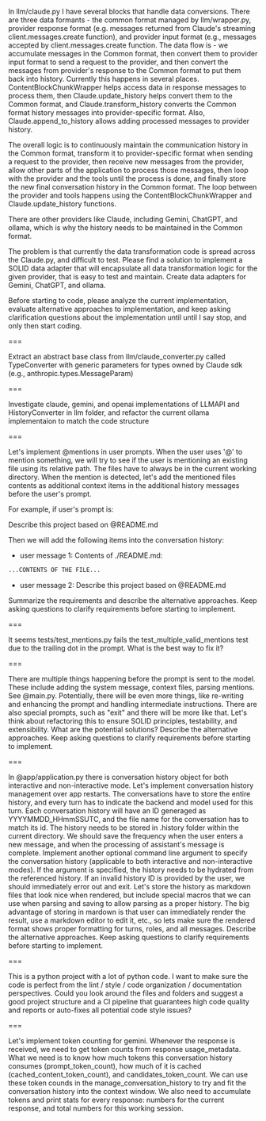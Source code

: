 In llm/claude.py I have several blocks that handle data conversions. There are three data formants - the common format managed by llm/wrapper.py, provider response format (e.g. messages returned from Claude's streaming client.messages.create function), and provider input format (e.g., messages accepted by client.messages.create function. The data flow is - we accumulate messages in the Common format, then convert them to provider input format to send a request to the provider, and then convert the messages from provider's response to the Common format to put them back into history. Currently this happens in several places. ContentBlockChunkWrapper helps access data in response messages to process them, then Claude.update_history helps convert them to the Common format, and Claude.transform_history converts the Common format history messages into provider-specific format. Also, Claude.append_to_history allows adding processed messages to provider history.

The overall logic is to continuously maintain the communication history in the Common format, transform it to provider-specific format when sending a request to the provider, then receive new messages from the provider, allow other parts of the application to process those messages, then loop with the provider and the tools until the process is done, and finally store the new final conversation history in the Common format. The loop between the provider and tools happens using the ContentBlockChunkWrapper and Claude.update_history functions.

There are other providers like Claude, including Gemini, ChatGPT, and ollama, which is why the history needs to be maintained in the Common format.

The problem is that currently the data transformation code is spread across the Claude.py, and difficult to test. Please find a solution to implement a SOLID data adapter that will encapsulate all data transformation logic for the given provider, that is easy to test and maintain. Create data adapters for Gemini, ChatGPT, and ollama.

Before starting to code, please analyze the current implementation, evaluate alternative approaches to implementation, and keep asking clarification questions about the implementation until until I say stop, and only then start coding.

===

Extract an abstract base class from llm/claude_converter.py called TypeConverter with generic parameters for types owned by Claude sdk (e.g., anthropic.types.MessageParam)

===

Investigate claude, gemini, and openai implementations of LLMAPI and HistoryConverter in llm folder, and refactor the current ollama implementaion to match the code structure

===

Let's implement @mentions in user prompts. When the user uses '@' to mention something, we will try to see if the user is mentioning an existing file using its relative path. The files have to always be in the current working directory. When the mention is detected, let's add the mentioned files contents as additional context items in the additional history messages before the user's prompt.

For example, if user's prompt is:

Describe this project based on @README.md

Then we will add the following items into the conversation history:

- user message 1:
Contents of ./README.md:

```md
...CONTENTS OF THE FILE...
```

- user message 2:
Describe this project based on @README.md

Summarize the requirements and describe the alternative approaches. Keep asking questions to clarify requirements before starting to implement.

===

It seems tests/test_mentions.py fails the test_multiple_valid_mentions test due to the trailing dot in the prompt. What is the best way to fix it?

===

There are multiple things happening before the prompt is sent to the model. These include adding the system message, context files, parsing mentions. See @main.py.
Potentially, there will be even more things, like re-writing and enhancing the prompt and handling intermediate instructions.
There are also special prompts, such as "exit" and there will be more like that.
Let's think about refactoring this to ensure SOLID principles, testability, and extensibility.
What are the potential solutions?
Describe the alternative approaches. Keep asking questions to clarify requirements before starting to implement.

===

In @app/application.py there is conversation history object for both interactive and non-interactive mode. Let's implement conversation history management over app restarts. The conversations have to store the entire history, and every turn has to indicate the backend and model used for this turn. Each conversation history will have an ID generaged as YYYYMMDD_HHmmSSUTC, and the file name for the conversation has to match its id. The history needs to be stored in .history folder within the current directory. We should save the frequency when the user enters a new message, and when the processing of assistant's message is complete. Implement another optional command line argument to specify the conversation history (applicable to both interactive and non-interactive modes). If the argument is specified, the history needs to be hydrated from the referenced history. If an invalid history ID is provided by the user, we should immediately error out and exit. Let's store the history as markdown files that look nice when rendered, but include special macros that we can use when parsing and saving to allow parsing as a proper history. The big advantage of storing in mardown is that user can immediately render the result, use a markdown editor to edit it, etc., so lets make sure the rendered format shows proper formatting for turns, roles, and all messages. Describe the alternative approaches. Keep asking questions to clarify requirements before starting to implement.

===

This is a python project with a lot of python code. I want to make sure the code is perfect from the lint / style / code organization / documentation perspectives. Could you look around the files and folders and suggest a good project structure and a CI pipeline that guarantees high code quality and reports or auto-fixes all potential code style issues?

===

Let's implement token counting for gemini. Whenever the response is received, we need to get token counts from response usage_metadata. What we need is to know how much tokens this conversation history consumes (prompt_token_count), how much of it is cached (cached_content_token_count), and candidates_token_count. We can use these token counds in the manage_conversation_history to try and fit the conversation history into the context window. We also need to accumulate tokens and print stats for every response: numbers for the current response, and total numbers for this working session.